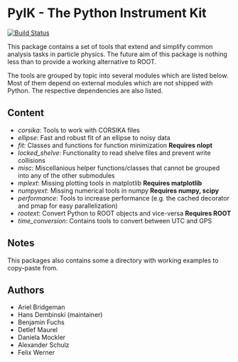# PyIK - The Python Instrument Kit

[![Build Status](https://travis-ci.org/HDembinski/pyik.svg?branch=master)](https://travis-ci.org/HDembinski/pyik)

This package contains a set of tools that extend and simplify common analysis tasks in particle physics. The future aim of this package is nothing less than to provide a working alternative to ROOT.

The tools are grouped by topic into several modules which are listed below. Most of them depend on external modules which are not shipped with Python. The respective dependencies are also listed.

## Content

* *corsika*: Tools to work with CORSIKA files
* *ellipse*: Fast and robust fit of an ellipse to noisy data
* *fit*: Classes and functions for function minimization __Requires nlopt__
* *locked_shelve*: Functionality to read shelve files and prevent write collisions
* *misc*: Miscellanious helper functions/classes that cannot be grouped into any of the other submodules
* *mplext*: Missing plotting tools in matplotlib __Requires matplotlib__
* *numpyext*: Missing numerical tools in numpy __Requires numpy, scipy__
* *performance*: Tools to increase performance (e.g. the cached decorator and pmap for easy parallelization)
* *rootext*: Convert Python to ROOT objects and vice-versa __Requires ROOT__
* *time_conversion*: Contains tools to convert between UTC and GPS

## Notes

This packages also contains some a directory with working examples
to copy-paste from.

## Authors

* Ariel Bridgeman
* Hans Dembinski (maintainer)
* Benjamin Fuchs
* Detlef Maurel
* Daniela Mockler
* Alexander Schulz
* Felix Werner
